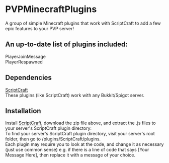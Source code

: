 # PVPMinecraftPlugins
A group of simple Minecraft plugins that work with ScriptCraft to add a few epic features to your PVP server!
## An up-to-date list of plugins included:
PlayerJoinMessage<br>
PlayerRespawned
## Dependencies
<a href="http://scriptcraftjs.org">ScriptCraft</a><br>
These plugins (like ScriptCraft) work with any Bukkit/Spigot server.
## Installation
Install <a href="http://scriptcraftjs.org">ScriptCraft</a>, download the zip file above, and extract the .js files to your server's ScriptCraft plugin directory:<br>
To find your server's ScriptCraft plugin directory, visit your server's root folder, then go to /plugins/ScriptCraft/plugins.<br>
Each plugin may require you to look at the code, and change it as necessary (just use common sense) e.g. if there is a line of code that says [Your Message Here], then replace it with a message of your choice.
